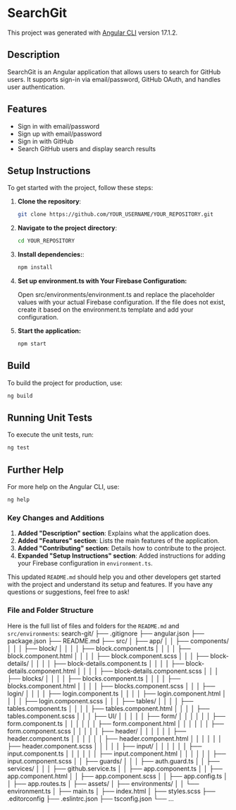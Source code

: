 # SearchGit

This project was generated with [Angular CLI](https://github.com/angular/angular-cli) version 17.1.2.

## Description

SearchGit is an Angular application that allows users to search for GitHub users. It supports sign-in via email/password, GitHub OAuth, and handles user authentication.

## Features

- Sign in with email/password
- Sign up with email/password
- Sign in with GitHub
- Search GitHub users and display search results

## Setup Instructions

To get started with the project, follow these steps:

1. **Clone the repository**:

   ```bash
   git clone https://github.com/YOUR_USERNAME/YOUR_REPOSITORY.git
   ```

2. **Navigate to the project directory**:

   ```bash
   cd YOUR_REPOSITORY
   ```

3. **Install dependencies:**:

   ```bash
   npm install
   ```

4. **Set up environment.ts with Your Firebase Configuration:**

   Open src/environments/environment.ts and replace the placeholder values with your actual Firebase configuration. If the file does not exist, create it based on the environment.ts template and add your configuration.

5. **Start the application:**

   ```bash
   npm start
   ```

## Build

To build the project for production, use:

```bash
ng build
```

## Running Unit Tests

To execute the unit tests, run:

```bash
ng test
```

## Further Help

For more help on the Angular CLI, use:

```bash
ng help
```

### Key Changes and Additions

1. **Added "Description" section**: Explains what the application does.
2. **Added "Features" section**: Lists the main features of the application.
3. **Added "Contributing" section**: Details how to contribute to the project.
4. **Expanded "Setup Instructions" section**: Added instructions for adding your Firebase configuration in `environment.ts`.

This updated `README.md` should help you and other developers get started with the project and understand its setup and features. If you have any questions or suggestions, feel free to ask!

### File and Folder Structure

Here is the full list of files and folders for the `README.md` and `src/environments`:
search-git/
├── .gitignore
├── angular.json
├── package.json
├── README.md
├── src/
│ ├── app/
│ │ ├── components/
│ │ │ ├── block/
│ │ │ │ ├── block.component.ts
│ │ │ │ ├── block.component.html
│ │ │ │ ├── block.component.scss
│ │ │ ├── block-details/
│ │ │ │ ├── block-details.component.ts
│ │ │ │ ├── block-details.component.html
│ │ │ │ ├── block-details.component.scss
│ │ │ ├── blocks/
│ │ │ │ ├── blocks.component.ts
│ │ │ │ ├── blocks.component.html
│ │ │ │ ├── blocks.component.scss
│ │ │ ├── login/
│ │ │ │ ├── login.component.ts
│ │ │ │ ├── login.component.html
│ │ │ │ ├── login.component.scss
│ │ │ ├── tables/
│ │ │ │ ├── tables.component.ts
│ │ │ │ ├── tables.component.html
│ │ │ │ ├── tables.component.scss
│ │ │ ├── UI/
│ │ │ │ │ ├── form/
│ │ │ │ │ │ ├── form.component.ts
│ │ │ │ │ │ ├── form.component.html
│ │ │ │ │ │ ├── form.component.scss
│ │ │ │ │ ├── header/
│ │ │ │ │ │ ├── header.component.ts
│ │ │ │ │ │ ├── header.component.html
│ │ │ │ │ │ ├── header.component.scss
│ │ │ │ │ ├── input/
│ │ │ │ │ │ ├── input.component.ts
│ │ │ │ │ │ ├── input.component.html
│ │ │ │ │ │ ├── input.component.scss
│ │ ├── guards/
│ │ │ ├── auth.guard.ts
│ │ ├── services/
│ │ │ ├── github.service.ts
│ │ ├── app.component.ts
│ │ ├── app.component.html
│ │ ├── app.component.scss
│ │ ├── app.config.ts
│ │ ├── app.routes.ts
│ ├── assets/
│ ├── environments/
│ │ └── environment.ts
│ ├── main.ts
│ ├── index.html
│ ├── styles.scss
├── .editorconfig
├── .eslintrc.json
├── tsconfig.json
└── ...
